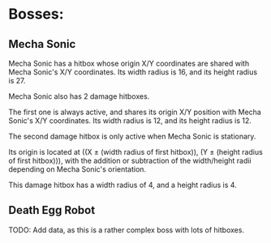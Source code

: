 # **Bosses:**
## **Mecha Sonic**

Mecha Sonic has a hitbox whose origin X/Y coordinates are shared with Mecha Sonic's X/Y coordinates.  Its width radius is 16, and its height radius is 27.

Mecha Sonic also has 2 damage hitboxes.

The first one is always active, and shares its origin X/Y position with Mecha Sonic's X/Y coordinates.  Its width radius is 12, and its height radius is 12.

The second damage hitbox is only active when Mecha Sonic is stationary.  

Its origin is located at ((X ± (width radius of first hitbox)), (Y ± (height radius of first hitbox))), with the addition or subtraction of the width/height radii depending on Mecha Sonic's orientation.  

This damage hitbox has a width radius of 4, and a height radius is 4.

## **Death Egg Robot**

TODO: Add data, as this is a rather complex boss with lots of hitboxes.
